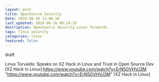 ```yaml
---
layout: post
title: OpenSource Security 
date: 2024-08-18 11:00:10
last_updated: 2024-08-16 09:14:10
description: OpenSource Security Linus Torwards
tags: linux security
categories: linux
featured: false
---
```


draft

Linus Torvalds: Speaks on XZ Hack in Linux and Trust in Open Source Dev 
[XZ Hack in Linux]:https://www.youtube.com/watch?v=ErN5GVHVJ3M "https://www.youtube.com/watch?v=ErN5GVHVJ3M"
[XZ Hack in Linux]




